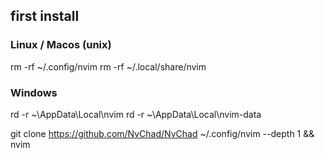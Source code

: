 ## first install

### Linux / Macos (unix)
rm -rf ~/.config/nvim
rm -rf ~/.local/share/nvim

### Windows
rd -r ~\AppData\Local\nvim
rd -r ~\AppData\Local\nvim-data

git clone https://github.com/NvChad/NvChad ~/.config/nvim --depth 1 && nvim 


## 

